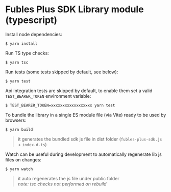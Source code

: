 # Fubles Plus SDK Library module (typescript)

Install node dependencies:
```
$ yarn install
```

Run TS type checks:
```
$ yarn tsc
```

Run tests (some tests skipped by default, see below):
```
$ yarn test
```

Api integration tests are skipped by default, to enable them set a valid `TEST_BEARER_TOKEN` environment variable:
```
$ TEST_BEARER_TOKEN=xxxxxxxxxxxxxxxxxx yarn test
```

To bundle the library in a single ES module file (via Vite) ready to be used by browsers:
```
$ yarn build
```

> it generates the bundled sdk js file in dist folder (`fubles-plus-sdk.js` + `index.d.ts`)

Watch can be useful during development to automatically regenerate lib js files on changes:
```
$ yarn watch
```

> it auto regenerates the js file under public folder \
> _note: tsc checks not performed on rebuild_

